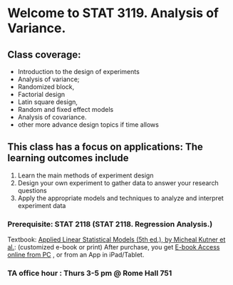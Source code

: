 # Welcome to STAT 3119. Analysis of Variance.  
 
## Class coverage: 
*  Introduction to the design of experiments 
*  Analysis of variance; 
*  Randomized block, 
*  Factorial design
*  Latin square design, 
*  Random and fixed effect models
*  Analysis of covariance. 
*  other more advance design topics if time allows
## This class has a focus on applications: The learning outcomes include
1.	Learn the main methods of experiment design 
2.	Design your own experiment to gather data to answer your research questions
3.	Apply the appropriate models and techniques to analyze and interpret experiment data

### Prerequisite: STAT 2118 (STAT 2118. Regression Analysis.)

Textbook: 
[Applied Linear Statistical Models (5th ed.), by Micheal Kutner et al.](https://create.mheducation.com/shop/#/catalog/details/?isbn=9781307495218): (customized e-book or print)
After purchase, you get [E-book Access online from PC](https://create.mheducation.com/shop/#/bookshelf/main/) , or  from an App in iPad/Tablet.

### TA office hour : Thurs 3-5 pm  @ Rome Hall 751 

